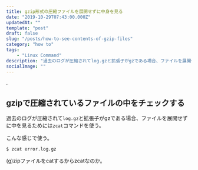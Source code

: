 ```yaml
---
title: gzip形式の圧縮ファイルを展開せずに中身を見る
date: "2019-10-29T07:43:00.000Z"
updatedAt: ""
template: "post"
draft: false
slug: "/posts/how-to-see-contents-of-gzip-files"
category: "how to"
tags: 
    - "Linux Command"
description: "過去のログが圧縮されてlog.gzと拡張子がgzである場合、ファイルを展開せずに中を見るためにはzcatコマンドを使う。"
socialImage: ""
---
```

.

## gzipで圧縮されているファイルの中をチェックする
過去のログが圧縮されて`log.gz`と拡張子がgzである場合、ファイルを展開せずに中を見るためには`zcat`コマンドを使う。

こんな感じで使う。

`$ zcat error.log.gz`

(g)zipファイルをcatするからzcatなのか。